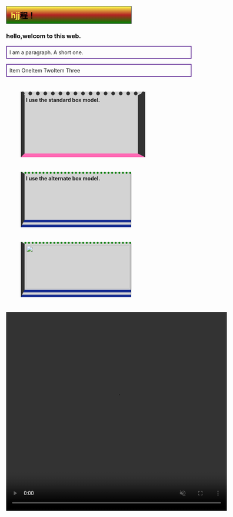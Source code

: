 <!DOCTYRE html>
<html lang="en">
<div>
  <head>
    <meta charset="utf-8">
    <title>shena</title>
  </head>
<hh>
  <h2>hjj<span>程！</span></h2>
  <h3>hello,welcom to this web.</h3>
</hh>
<hhh>
<p>I am a paragraph. A short one.</p>
<ul>
  <li>Item One</li>
  <li>Item Two</li>
  <li>Item Three</li>
</ul>
</hhh>
<h4>
<div class="box">I use the standard box model.</div>
<div class="box alternate">I use the alternate box model.</div>
<div class="box alternate"><img src="a.jpg" class="cover"></div>
</h4>
<div>
  <body>
    <h1>
    <video width="600" height="540" controls autoplay muted>
      <source src="s.mp4" typ="video/mp4">
      <object data="movie.mp4" width="540 height="540">
           <embed src="movie.swf" width="540" height="540">
      </objet>
     </video>
     </h1>
   </body>
<style>
h2{
  color:#ffff4d;
  width: 15em;
  border: 1px solid #333;
  box-shadow: 0px 0px 0px #444;
  padding: 8px 12px;
  background-image: linear-gradient(180deg, #ffff4d, #b22222, #008000);
}
span{
  color:black;
}
h3{
  color:black;
  background-image:url(2.png);
  width: 20em;
}
p{
  border: 2px solid rebeccapurple;
  padding: .5em;
}
ul {
  border: 2px solid rebeccapurple;
  padding: .5em;
  display: flex;
  list-style: none;
}
.box {
  border: 5px solid rebeccapurple;
  background-color: lightgray;
  padding: 4px;
  margin: 40px;
  width: 300px;
  height: 150px;
  border: 10px solid #333333;
  border-top-style: dotted;
  border-top-width: 10px;
  border-right-width: 20px;
  border-bottom-width: 10px;
  border-bottom-color: hotpink;
}
.alternate {
  box-sizing: border-box;
  border-top: 5px dotted green;
  border-right: 1px solid black;
  border-bottom: 20px double rgb(23 45 145);
}
img {
  height: 100%;
  width: 100%;
}
.cover {
  object-fit: cover;
}
.contain {
  object-fit: contain;
}
</style>
</html>
